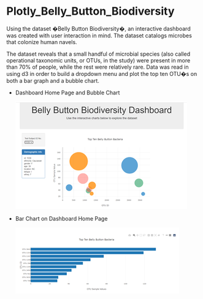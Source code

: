 # Plotly_Belly_Button_Biodiversity

Using the dataset �Belly Button Biodiversity�, an interactive dashboard was created with user interaction in mind. The dataset catalogs microbes that colonize human navels.

The dataset reveals that a small handful of microbial species (also called operational taxonomic units, or OTUs, in the study) were present in more than 70% of people, while the rest were relatively rare.
Data was read in using d3 in order to build a dropdown menu and plot the top ten OTU�s on both a bar graph and a bubble chart. 


* Dashboard Home Page and Bubble Chart
  
  ![bubble_chart](images/bubble.png)


* Bar Chart on Dashboard Home Page
  
  ![bar_chart](images/bar.png)




